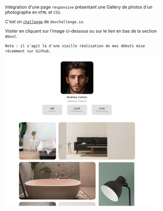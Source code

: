 Intégration d'une page `responsive` présentant une Gallery de photos d'un photographe en `HTML` et `CSS`.

C'est un <a href="https://devchallenges.io/challenges/gcbWLxG6wdennelX7b8I">`challenge`</a> de `devchallenge.io`.

Visiter en cliquant sur l'image ci-dessous ou sur le lien en bas de la section `About`.

`Note : il s'agit là d'une vieille réalisation de mes débuts mise récemment sur Github.`

<a href = "https://yousoumar.github.io/my-gallery/"><img src = "images/screenshot.png"></img></a>
